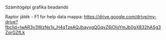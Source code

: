 Számítógépi grafika beadandó

Raptor játék -  F1 for help
data mappa: https://drive.google.com/drive/my-drive?fbclid=IwAR3v3WzNs1x_H4qTzeAQJbayvgQGqyZ6iOIoYmJb0gX832hASg3ZqrGZfLk
